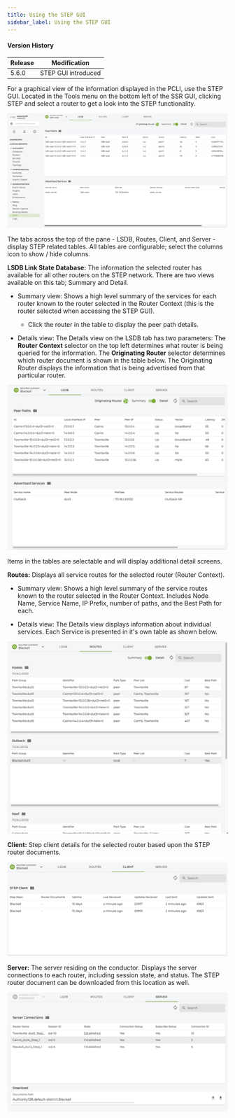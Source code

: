 ```yaml
---
title: Using the STEP GUI
sidebar_label: Using the STEP GUI
---
```

#### Version History
| Release | Modification                |
| ------- | --------------------------- |
| 5.6.0   | STEP GUI introduced |

For a graphical view of the information displayed in the PCLI, use the STEP GUI. Located in the Tools menu on the bottom left of the SSR GUI, clicking STEP and select a router to get a look into the STEP functionality.

![STEP GUI](/img/howto_step_gui1.png)

The tabs across the top of the pane - LSDB, Routes, Client, and Server - display STEP related tables. All tables are configurable; select the columns icon to show / hide columns.

**LSDB Link State Database:** The information the selected router has available for all other routers on the STEP network. There are two views available on this tab; Summary and Detail.

- Summary view: Shows a high level summary of the services for each router known to the router selected in the Router Context (this is the router selected when accessing the STEP GUI). 
    - Click the router in the table to display the peer path details.

- Details view: The Details view on the LSDB tab has two parameters:
The **Router Context** selector on the top left determines what router is being queried for the information.
The **Originating Router** selector determines which router document is shown in the table below. The Originating Router displays the information that is being advertised from that particular router.

![LSDB Details View](/img/howto_step_gui_lsdbDetails.png)

Items in the tables are selectable and will display additional detail screens. 

**Routes:** Displays all service routes for the selected router (Router Context).

- Summary view: Shows a high level summary of the service routes known to the router selected in the Router Context. Includes Node Name, Service Name, IP Prefix, number of paths, and the Best Path for each.

- Details view: The Details view  displays information about individual services. Each Service is presented in it's own table as shown below. 

![Routes Detail View](/img/howto_step_gui_routeDetails.png)

**Client:** Step client details for the selected router based upon the STEP router documents. 

![Client View](/img/howto_step_gui_client.png)

**Server:** The server residing on the conductor. Displays the server connections to each router, including session state, and status. The STEP router document can be downloaded from this location as well. 

![Server Details View](/img/howto_step_gui_server.png)